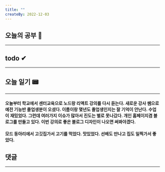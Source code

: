 ```yaml
---
title: ""
createBy: 2022-12-03
---
```

## 오늘의 공부 🎉
---
### 

## todo ✔
---
### 

## 오늘 일기 📟
---
#### 오늘부터 학교에서 센터교육으로 노드랑 리액트 강의를 다시 듣는다. 새로운 강사 쌤으로 예전 기능반 졸업생분이 오셨다. 이름이랑 몇년도 졸업생인지는 잘 기억이 안난다. 수업이 재밌었다. 그런데 여러가지 이슈가 많아서 진도는 별로 못나갔다. 개인 홈페이지겸 블로그를 만들고 있다. 이번 강의로 좋은 블로그 디자인이 나오면 써봐야겠다.
#### 모드 동아리에서 고깃집가서 고기를 먹었다. 맛있었다. 선배도 만나고 집도 일찍가서 좋았다.

## 댓글
---

<Comment />